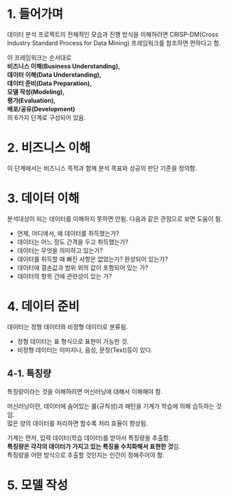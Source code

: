 # 1. 들어가며
데이터 분석 프로젝트의 전체적인 모습과 진행 방식을 이해하려면 CRISP-DM(Cross Industry Standard Process for Data Mining) 프레임워크를 참조하면 편하다고 함.          

이 프레임워크는 순서대로       
**비즈니스 이해(Business Understanding),      
데이터 이해(Data Understanding),       
데이터 준비(Data Preparation),         
모델 작성(Modeling),        
평가(Evaluation),           
배포/공유(Development)**            
의 6가지 단계로 구성되어 있음.

# 2. 비즈니스 이해
이 단계에서는 비즈니스 목적과 함께 분석 목표와 성공의 판단 기준을 정의함.

# 3. 데이터 이해
분석대상이 되는 데이터를 이해하지 못하면 안됨.
다음과 같은 관점으로 보면 도움이 됨.

* 언제, 어디에서, 왜 데이터를 취득했는가?
* 데이터는 어느 정도 간격을 두고 취득했는가?
* 데이터는 무엇을 의미하고 있는가?
* 데이터를 취득할 때 빠진 사항은 없었는가? 완성되어 있는가?
* 데이터에 결손값과 범위 외의 값이 포함되어 있는 가?
* 데이터의 항목 간에 관련성이 있는 가?

# 4. 데이터 준비
데이터는 정형 데이터와 비정형 데이터로 분류됨.

* 정형 데이터는 표 형식으로 표현이 가능한 것.
* 비정형 데이터는 이미지나, 음성, 문장(Text)등이 있다.

## 4-1. 특징량
특징량이라는 것을 이해하려면 머신러닝에 대해서 이해해야 함.

머신러닝이란, 데이터에 숨어있는 룰(규칙성)과 패턴을 기계가 학습에 의해 습득하는 것임.     
많은 양의 데이터를 처리하면 할수록 처리 효율이 향상됨.       

기계는 먼저, 입력 데이터(학습 데이터)를 받아서 특징량을 추출함.       
**특징량은 각각의 데이터가 가지고 있는 특징을 수치화해서 표현한 것**임.      
특징량을 어떤 방식으로 추출할 것인지는 인간이 정해주어야 함.        

# 5. 모델 작성




